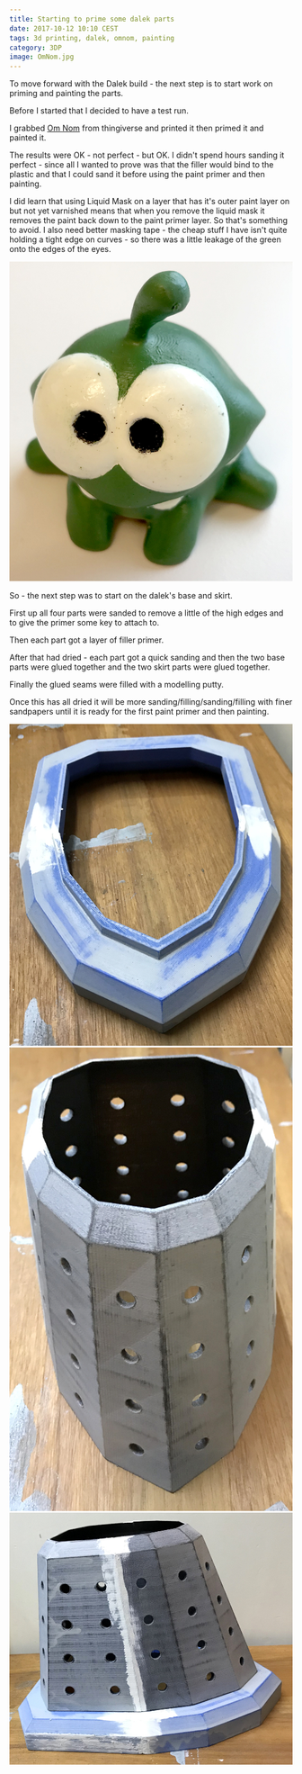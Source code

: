 ```yaml
---
title: Starting to prime some dalek parts
date: 2017-10-12 10:10 CEST
tags: 3d printing, dalek, omnom, painting
category: 3DP
image: OmNom.jpg
---
```


To move forward with the Dalek build - the next step is to start work on priming and painting the parts.

Before I started that I decided to have a test run.

I grabbed [Om Nom](https://www.thingiverse.com/thing:2493217) from thingiverse and printed it then primed it and painted it.

The results were OK - not perfect - but OK. I didn't spend hours sanding it perfect - since all I wanted to prove was that the filler would bind to the plastic and that I could sand it before using the paint primer and then painting.

I did learn that using Liquid Mask on a layer that has it's outer paint layer on but not yet varnished means that when you remove the liquid mask it removes the paint back down to the paint primer layer. So that's something to avoid. I also need better masking tape - the cheap stuff I have isn't quite holding a tight edge on curves - so there was a little leakage of the green onto the edges of the eyes.

![Om Nom test paint job](OmNom.jpg 'Om Nom test paint job')

So - the next step was to start on the dalek's base and skirt.

First up all four parts were sanded to remove a little of the high edges and to give the primer some key to attach to.

Then each part got a layer of filler primer.

After that had dried - each part got a quick sanding and then the two base parts were glued together and the two skirt parts were glued together.

Finally the glued seams were filled with a modelling putty.

Once this has all dried it will be more sanding/filling/sanding/filling with finer sandpapers until it is ready for the first paint primer and then painting.

![Base parts glued together](12-Base.jpg 'Base parts glued together')
![Skirt parts glued together](Skirt.jpg 'Skirt parts glued together')
![Skirt simply placed on base](BaseAndSkirt.jpg 'Skirt simply placed on base')
